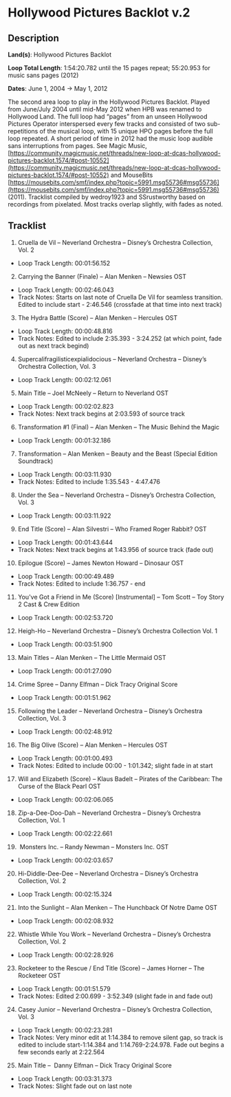 # Hollywood Pictures Backlot v.2

## Description

**Land(s)**: Hollywood Pictures Backlot

**Loop Total Length**: 1:54:20.782 until the 15 pages repeat; 55:20.953 for music sans pages (2012)

**Dates**: June 1, 2004 → May 1, 2012

The second area loop to play in the Hollywood Pictures Backlot. Played from June/July 2004 until mid-May 2012 when HPB was renamed to Hollywood Land. The full loop had “pages” from an unseen Hollywood Pictures Operator interspersed every few tracks and consisted of two sub-repetitions of the musical loop, with 15 unique HPO pages before the full loop repeated. A short period of time in 2012 had the music loop audible sans interruptions from pages. See Magic Music, [https://community.magicmusic.net/threads/new-loop-at-dcas-hollywood-pictures-backlot.1574/#post-10552](https://community.magicmusic.net/threads/new-loop-at-dcas-hollywood-pictures-backlot.1574/#post-10552) and MouseBits [https://mousebits.com/smf/index.php?topic=5991.msg55736#msg55736](https://mousebits.com/smf/index.php?topic=5991.msg55736#msg55736) (2011). Tracklist compiled by wedroy1923 and SSrustworthy based on recordings from pixelated. Most tracks overlap slightly, with fades as noted.

## Tracklist

1. Cruella de Vil – Neverland Orchestra – Disney’s Orchestra Collection, Vol. 2
- Loop Track Length: 00:01:56.152

2. Carrying the Banner (Finale) – Alan Menken – Newsies OST
- Loop Track Length: 00:02:46.043
- Track Notes: Starts on last note of Cruella De Vil for seamless transition. Edited to include start - 2:46.546 (crossfade at that time into next track)

3. The Hydra Battle (Score) – Alan Menken – Hercules OST
- Loop Track Length: 00:00:48.816
- Track Notes: Edited to include 2:35.393 - 3:24.252 (at which point, fade out as next track begind)

4. Supercalifragilisticexpialidocious – Neverland Orchestra – Disney’s Orchestra Collection, Vol. 3
- Loop Track Length: 00:02:12.061

5. Main Title – Joel McNeely – Return to Neverland OST
- Loop Track Length: 00:02:02.823
- Track Notes: Next track begins at 2:03.593 of source track

6. Transformation #1 (Final) – Alan Menken – The Music Behind the Magic
- Loop Track Length: 00:01:32.186

7. Transformation – Alan Menken – Beauty and the Beast (Special Edition Soundtrack)
- Loop Track Length: 00:03:11.930
- Track Notes: Edited to include 1:35.543 - 4:47.476

8. Under the Sea – Neverland Orchestra – Disney’s Orchestra Collection, Vol. 3
- Loop Track Length: 00:03:11.922

9. End Title (Score) – Alan Silvestri – Who Framed Roger Rabbit? OST
- Loop Track Length: 00:01:43.644
- Track Notes: Next track begins at 1:43.956 of source track (fade out)

10. Epilogue (Score) – James Newton Howard – Dinosaur OST
- Loop Track Length: 00:00:49.489
- Track Notes: Edited to include 1:36.757 - end

11. You've Got a Friend in Me (Score) [Instrumental] – Tom Scott – Toy Story 2 Cast & Crew Edition
- Loop Track Length: 00:02:53.720

12. Heigh-Ho – Neverland Orchestra – Disney’s Orchestra Collection Vol. 1
- Loop Track Length: 00:03:51.900

13. Main Titles – Alan Menken – The Little Mermaid OST
- Loop Track Length: 00:01:27.090

14. Crime Spree – Danny Elfman – Dick Tracy Original Score
- Loop Track Length: 00:01:51.962

15. Following the Leader – Neverland Orchestra – Disney’s Orchestra Collection, Vol. 3
- Loop Track Length: 00:02:48.912

16. The Big Olive (Score) – Alan Menken – Hercules OST
- Loop Track Length: 00:01:00.493
- Track Notes: Edited to include 00:00 - 1:01.342; slight fade in at start

17. Will and Elizabeth (Score) – Klaus Badelt – Pirates of the Caribbean: The Curse of the Black Pearl OST
- Loop Track Length: 00:02:06.065

18. Zip-a-Dee-Doo-Dah – Neverland Orchestra – Disney’s Orchestra Collection, Vol. 1
- Loop Track Length: 00:02:22.661

19.  Monsters Inc. – Randy Newman – Monsters Inc. OST
- Loop Track Length: 00:02:03.657

20. Hi-Diddle-Dee-Dee – Neverland Orchestra – Disney’s Orchestra Collection, Vol. 2
- Loop Track Length: 00:02:15.324

21. Into the Sunlight – Alan Menken – The Hunchback Of Notre Dame OST
- Loop Track Length: 00:02:08.932

22. Whistle While You Work – Neverland Orchestra – Disney’s Orchestra Collection, Vol. 2
- Loop Track Length: 00:02:28.926

23. Rocketeer to the Rescue / End Title (Score) – James Horner – The Rocketeer OST
- Loop Track Length: 00:01:51.579
- Track Notes: Edited 2:00.699 - 3:52.349 (slight fade in and fade out)

24. Casey Junior – Neverland Orchestra – Disney’s Orchestra Collection, Vol. 3
- Loop Track Length: 00:02:23.281
- Track Notes: Very minor edit at 1:14.384 to remove silent gap, so track is edited to include start-1:14.384 and 1:14.769-2:24.978. Fade out begins a few seconds early at 2:22.564

25. Main Title –  Danny Elfman – Dick Tracy Original Score
- Loop Track Length: 00:03:31.373
- Track Notes: Slight fade out on last note
